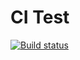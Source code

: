 # CI Test

[![Build status](https://ci.appveyor.com/api/projects/status/8kqq8b7lkb5kyg11?svg=true)](https://ci.appveyor.com/project/freelandos/ajs-hw-12-typescript)